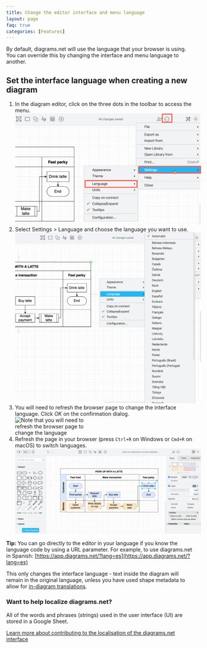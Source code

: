 ```yaml
---
title: Change the editor interface and menu language
layout: page
faq: true
categories: [Features]
---
```


By default, diagrams.net will use the language that your browser is using. You can override this by changing the interface and menu language to another. 

## Set the interface language when creating a new diagram

1. In the diagram editor, click on the three dots in the toolbar to access the menu.
<br /><img src="/assets/img/blog/interface-language.png" style="width=100%;max-width:500px;height:auto;" alt="Choose a new language via the menu - Settings > Language">
2. Select Settings > Language and choose the language you want to use. 
<br /><img src="/assets/img/blog/interface-language-select.png" style="width=100%;max-width:500px;height:auto;" alt="Select a new language from the list">
3. You will need to refresh the browser page to change the interface language. Click _OK_ on the confirmation dialog.
<br /><img src="/assets/img/blog/interface-language-change-confirmation.png" style="width=100%;max-width:200px;height:auto;" alt="Note that you will need to refresh the browser page to change the language">
4. Refresh the page in your browser (press ``Ctrl+R`` on Windows or ``Cmd+R`` on macOS) to switch languages. 
<br /><img src="/assets/img/blog/interface-language-french.png" style="width=100%;max-width:500px;height:auto;" alt="After refreshing the browser page, the diagram editor interface will be in your selected language">

**Tip:** You can go directly to the editor in your language if you know the language code by using a URL parameter. For example, to use diagrams.net in Spanish: [https://app.diagrams.net/?lang=es](https://app.diagrams.net/?lang=es)

This only changes the interface language - text inside the diagram will remain in the original language, unless you have used shape metadata to allow for [in-diagram translations](/blog/translate-diagrams.html).

### Want to help localize diagrams.net?

All of the words and phrases (strings) used in the user interface (UI) are stored in a Google Sheet. 

[Learn more about contributing to the localisation of the diagrams.net interface](/blog/translate-diagrams.html)